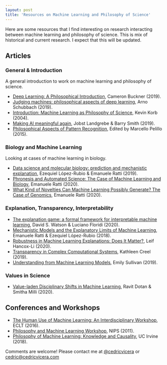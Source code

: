 ```yaml
---
layout: post
title: 'Resources on Machine Learning and Philosophy of Science'
---
```

Here are some resources that I find interesting on research interacting between machine learning and philosophy of science. This is mix of historical and current research. I expect that this will be updated.

## Articles
### General & Introduction
A general introduction to work on machine learning and philosophy of science.
- [Deep Learning: A Philosophical Introduction](http://philsci-archive.pitt.edu/16326/), Cameron Buckner (2019).
- [Judging machines: philosophical aspects of deep learning](https://link.springer.com/article/10.1007/s11229-019-02167-z), Arno Schubbach (2019).
- [Introduction: Machine Learning as Philosophy of Science](https://link.springer.com/article/10.1023%2FB%3AMIND.0000045986.90956.7f), Kevin Korb (2004).
- [Making AI meaningful again](https://link.springer.com/article/10.1007/s11229-019-02192-y), Jobst Landgrebe & Barry Smith (2019).
- [Philosophical Aspects of Pattern Recognition](https://www.sciencedirect.com/journal/pattern-recognition-letters/vol/64), Edited by Marcello Pelillo (2015).

### Biology and Machine Learning
Looking at cases of machine learning in biology.
- [Data science and molecular biology: prediction and mechanistic explanation](https://link.springer.com/article/10.1007%2Fs11229-019-02271-0), Ezequiel López-Rubio & Emanuele Ratti (2019).
- [Phronesis and Automated Science: The Case of Machine Learning and Biology](http://philsci-archive.pitt.edu/15770/1/Emanuele%20Ratti%20-%20Phronesis%20and%20Automated%20Science.pdf), Emanuele Ratti (2020).
- [What Kind of Novelties Can Machine Learning Possibly Generate? The Case of Genomics](http://philsci-archive.pitt.edu/17008/), Emanuele Ratti (2020).

### Explanation, Transparency, Interpretability
- [The explanation game: a formal framework for interpretable machine learning](https://link.springer.com/article/10.1007/s11229-020-02629-9), David S. Watson & Luciano Floridi (2020).
- [Mechanistic Models and the Explanatory Limits of Machine Learning](http://philsci-archive.pitt.edu/14452/1/manuscript%20philsci%20-%20Ratti%20%26%20Lopez-Rubio.pdf), Emanuele Ratti & Ezequiel López-Rubio (2018).
- [Robustness in Machine Learning Explanations: Does It Matter?](http://philsci-archive.pitt.edu/16686/1/sample-authordraft.pdf), Leif Hancox-Li (2020).
- [Transparency in Complex Computational Systems](http://philsci-archive.pitt.edu/16669/), Kathleen Creel (2019).
- [Understanding from Machine Learning Models](https://academic.oup.com/bjps/advance-article/doi/10.1093/bjps/axz035/5544117), Emily Sullivan (2019).

### Values in Science
- [Value-laden Disciplinary Shifts in Machine Learning](https://arxiv.org/pdf/1912.01172v1.pdf), Ravit Dotan & Smitha Milli (2020).

## Conferences and Workshops
- [The Human Use of Machine Learning: An Interdisciplinary Workshop](https://www.dsi.unive.it/HUML2016/), ECLT (2016).
- [Philosophy and Machine Learning Workshop](https://www.dsi.unive.it/PhiMaLe2011/index.html), NIPS (2011).
- [Philosophy of Machine Learning: Knowledge and Causality](https://philmachinelearning.wordpress.com/), UC Irvine (2018).

Comments are welcome! Please contact me at [@cedricvicera](https://twitter.com/cedricvicera) or  [cedric@cedricvicera.com](mailto:cedric@cedricvicera.com)
